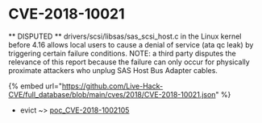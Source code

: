 # CVE-2018-10021

** DISPUTED ** drivers/scsi/libsas/sas_scsi_host.c in the Linux kernel before 4.16 allows local users to cause a denial of service (ata qc leak) by triggering certain failure conditions. NOTE: a third party disputes the relevance of this report because the failure can only occur for physically proximate attackers who unplug SAS Host Bus Adapter cables.

{% embed url="https://github.com/Live-Hack-CVE/full_database/blob/main/cves/2018/CVE-2018-10021.json" %}


* evict ~> [poc_CVE-2018-1002105](https://zeste.alice-snow.ru/2018/database/cve-2018-10021/poc_cve-2018-1002105-evict)